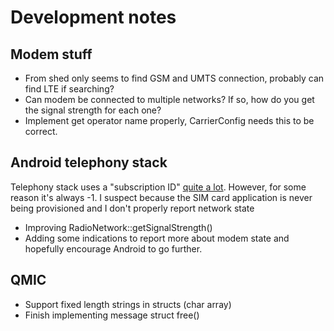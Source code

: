 # Development notes

## Modem stuff

* From shed only seems to find GSM and UMTS connection, probably can find LTE if searching?
* Can modem be connected to multiple networks? If so, how do you get the signal strength for each one?
* Implement get operator name properly, CarrierConfig needs this to be correct.

## Android telephony stack

Telephony stack uses a "subscription ID" [quite a
lot](https://developer.android.com/guide/topics/connectivity/telecom/telephony-ids).
However, for some reason it's always -1. I suspect because the SIM card
application is never being provisioned and I don't properly report network state

* Improving RadioNetwork::getSignalStrength()
* Adding some indications to report more about modem state and hopefully encourage Android to go further.

## QMIC

* Support fixed length strings in structs (char array)
* Finish implementing message struct free()

